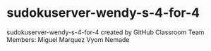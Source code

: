 # sudokuserver-wendy-s-4-for-4
sudokuserver-wendy-s-4-for-4 created by GitHub Classroom
Team Members:
Miguel Marquez
Vyom Nemade
